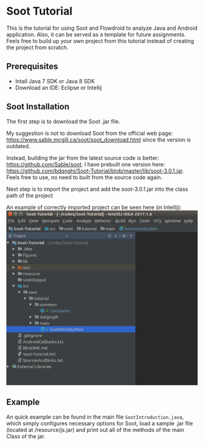 # Soot Tutorial
This is the tutorial for using Soot and Flowdroid to analyze Java and Android application. Also, it can be served as a template for future assignments. Feels free to build up your own project from this tutorial instead of creating the project from scratch.


## Prerequisites
- Intall Java 7 SDK or Java 8 SDK
- Download an IDE: Eclipse or Intellij

## Soot Installation

The first step is to download the Soot .jar file. 

My suggestion is not to download Soot from the official web page: https://www.sable.mcgill.ca/soot/soot_download.html
since the version is outdated.

Instead, building the jar from the latest source code is better: https://github.com/Sable/soot. I have prebuilt one version here: 
https://github.com/bdqnghi/Soot-Tutorial/blob/master/lib/soot-3.0.1.jar. Feels free to use, no need to built from the source code again.

Next step is to import the project and add the soot-3.0.1.jar into the class path of the project

An example of correctly imported project can be seen here (in Intellij):
![alt text](/figures/project.png)


## Example

An quick example can be found in the main file ```SootIntroduction.java```, which simply configures necessary options for Soot, load a sample .jar file (located at /resource/js.jar) and print out all of the methods of the main Class of the jar.
